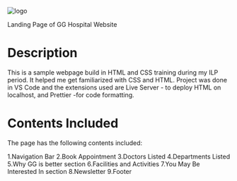 ![logo](https://github.com/abhijithanair/HTML-CSS-Training/assets/83201816/b344944f-d43c-46f3-90d4-b2af1a56e7e1)

Landing Page of GG Hospital Website
# Description
This is a sample webpage build in HTML and CSS training during my ILP period. It helped me get familiarized with CSS and HTML. Project was done in VS Code and the extensions used are Live Server - to deploy HTML on localhost, and Prettier -for code formatting.

# Contents Included
The page has the following contents included:

1.Navigation Bar
2.Book Appointment
3.Doctors Listed
4.Departments Listed
5.Why GG is better section
6.Facilities and Activities
7.You May Be Interested In section
8.Newsletter
9.Footer


